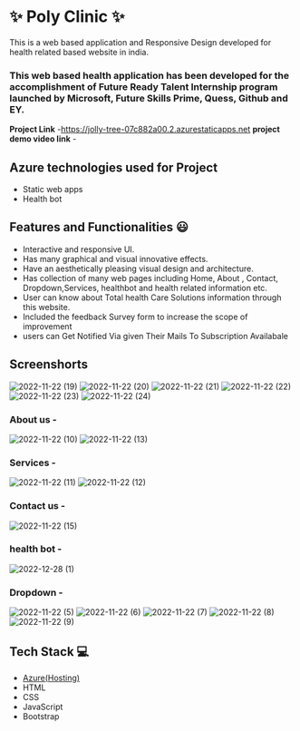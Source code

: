 # ✨  Poly Clinic  ✨

This is a web based application and Responsive Design developed for health related based website in india.

### This web based health application has been developed for the accomplishment of Future Ready Talent Internship program launched by Microsoft, Future Skills Prime, Quess, Github and EY.


**Project Link** -https://jolly-tree-07c882a00.2.azurestaticapps.net
**project demo video link** - 

## Azure technologies used for Project

- Static web apps
- Health bot

## Features and Functionalities 😃

- Interactive and responsive UI.
- Has many graphical and visual innovative effects.
- Have an aesthetically pleasing visual design and architecture.
- Has collection of many web pages including Home, About  , Contact, Dropdown,Services, healthbot and health related information etc.
- User can know about Total health Care Solutions information through this website.
- Included the feedback Survey form to increase the scope of improvement 
- users can  Get Notified Via given Their Mails To Subscription Availabale
## Screenshorts
![2022-11-22 (19)](https://user-images.githubusercontent.com/114321345/203260009-60456057-d09c-43ae-a483-c7885a5da739.png)
![2022-11-22 (20)](https://user-images.githubusercontent.com/114321345/203260481-d16ca63b-8055-42f0-ab6d-dd95abf38fd4.png)
![2022-11-22 (21)](https://user-images.githubusercontent.com/114321345/203260561-30493272-1917-459c-bdc0-2f7be253e476.png)
![2022-11-22 (22)](https://user-images.githubusercontent.com/114321345/203260830-101e1ec5-c24c-4309-aac6-5302084cf678.png)
![2022-11-22 (23)](https://user-images.githubusercontent.com/114321345/203260907-23c5b40a-4e66-4373-9806-5522b7128db4.png)
![2022-11-22 (24)](https://user-images.githubusercontent.com/114321345/203260986-b31f0a54-a1c1-4a86-8b5a-694f48aeed2f.png)


### About us -
![2022-11-22 (10)](https://user-images.githubusercontent.com/114321345/203256074-5d0bffd2-a277-4bf2-9ba8-ad1a0b31b7f7.png)
![2022-11-22 (13)](https://user-images.githubusercontent.com/114321345/203257207-c1565029-0d10-4242-a338-9e9a61bf9d30.png)


### Services -
![2022-11-22 (11)](https://user-images.githubusercontent.com/114321345/203256548-1d1ddbb4-326a-4674-af0f-e264b3ee2b35.png)
![2022-11-22 (12)](https://user-images.githubusercontent.com/114321345/203256691-cf928408-5592-4536-a35e-b398bd6dfc30.png)


### Contact us -
![2022-11-22 (15)](https://user-images.githubusercontent.com/114321345/203257619-f5359b37-198f-4675-95ca-723f5ee5d58c.png)


### health bot -
![2022-12-28 (1)](https://user-images.githubusercontent.com/114321345/209806368-8a7d49c6-f10b-49fe-979e-239e208bc3b3.png)





### Dropdown -
 ![2022-11-22 (5)](https://user-images.githubusercontent.com/114321345/203254615-d1d67457-94b7-4927-b317-b252e7fe4ca3.png)
 ![2022-11-22 (6)](https://user-images.githubusercontent.com/114321345/203255054-81bbe041-9da4-4976-aede-509514977a94.png)
 ![2022-11-22 (7)](https://user-images.githubusercontent.com/114321345/203255241-9fcccca2-1e8d-40db-b96c-2f7b67bae9be.png)
![2022-11-22 (8)](https://user-images.githubusercontent.com/114321345/203255672-82922162-3194-45b6-aa1c-578e0311fa7d.png)
![2022-11-22 (9)](https://user-images.githubusercontent.com/114321345/203255718-5c86c4ef-a99e-46f6-bb7f-952590e1e2e4.png)

        
        
        
        
        
           
## Tech Stack 💻

- [Azure(Hosting)](https://azure.microsoft.com/en-in/features/azure-portal/)
- HTML
- CSS
- JavaScript
- Bootstrap
